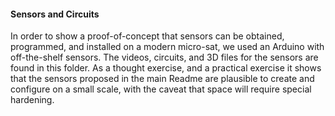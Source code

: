 #### Sensors and Circuits

In order to show a proof-of-concept that sensors can be obtained, programmed, and installed on a modern micro-sat, we used an Arduino with off-the-shelf sensors. The videos, circuits, and 3D files for the sensors are found in this folder. As a thought exercise, and a practical exercise it shows that the sensors proposed in the main Readme are plausible to create and configure on a small scale, with the caveat that space will require special hardening.
